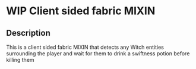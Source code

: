 # WIP Client sided fabric MIXIN

## Description

This is a client sided fabric MIXIN that detects any Witch entities surrounding the player and wait for them to drink a swiftness potion before killing them

